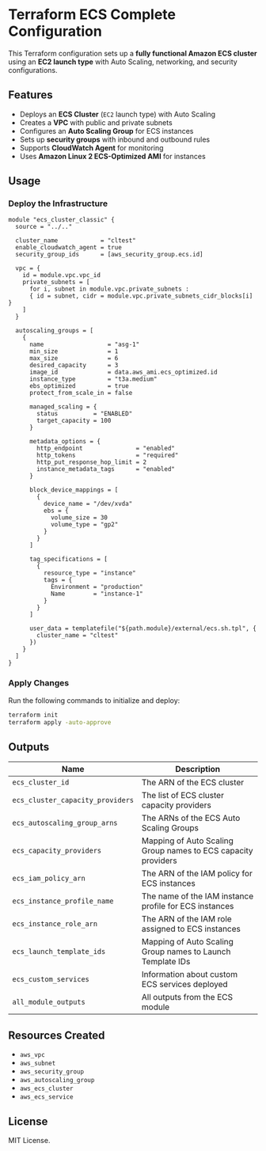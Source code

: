 # Terraform ECS Complete Configuration

This Terraform configuration sets up a **fully functional Amazon ECS cluster** using an **EC2 launch type** with Auto Scaling, networking, and security configurations.

## Features

- Deploys an **ECS Cluster** (`EC2` launch type) with Auto Scaling
- Creates a **VPC** with public and private subnets
- Configures an **Auto Scaling Group** for ECS instances
- Sets up **security groups** with inbound and outbound rules
- Supports **CloudWatch Agent** for monitoring
- Uses **Amazon Linux 2 ECS-Optimized AMI** for instances

## Usage

### Deploy the Infrastructure

```hcl
module "ecs_cluster_classic" {
  source = "../.."

  cluster_name            = "cltest"
  enable_cloudwatch_agent = true
  security_group_ids      = [aws_security_group.ecs.id]

  vpc = {
    id = module.vpc.vpc_id
    private_subnets = [
      for i, subnet in module.vpc.private_subnets :
      { id = subnet, cidr = module.vpc.private_subnets_cidr_blocks[i] }
    ]
  }

  autoscaling_groups = [
    {
      name                  = "asg-1"
      min_size              = 1
      max_size              = 6
      desired_capacity      = 3
      image_id              = data.aws_ami.ecs_optimized.id
      instance_type         = "t3a.medium"
      ebs_optimized         = true
      protect_from_scale_in = false

      managed_scaling = {
        status          = "ENABLED"
        target_capacity = 100
      }

      metadata_options = {
        http_endpoint               = "enabled"
        http_tokens                 = "required"
        http_put_response_hop_limit = 2
        instance_metadata_tags      = "enabled"
      }

      block_device_mappings = [
        {
          device_name = "/dev/xvda"
          ebs = {
            volume_size = 30
            volume_type = "gp2"
          }
        }
      ]

      tag_specifications = [
        {
          resource_type = "instance"
          tags = {
            Environment = "production"
            Name        = "instance-1"
          }
        }
      ]

      user_data = templatefile("${path.module}/external/ecs.sh.tpl", {
        cluster_name = "cltest"
      })
    }
  ]
}
```

### Apply Changes

Run the following commands to initialize and deploy:

```sh
terraform init
terraform apply -auto-approve
```

## Outputs

| Name | Description |
|------|-------------|
| `ecs_cluster_id` | The ARN of the ECS cluster |
| `ecs_cluster_capacity_providers` | The list of ECS cluster capacity providers |
| `ecs_autoscaling_group_arns` | The ARNs of the ECS Auto Scaling Groups |
| `ecs_capacity_providers` | Mapping of Auto Scaling Group names to ECS capacity providers |
| `ecs_iam_policy_arn` | The ARN of the IAM policy for ECS instances |
| `ecs_instance_profile_name` | The name of the IAM instance profile for ECS instances |
| `ecs_instance_role_arn` | The ARN of the IAM role assigned to ECS instances |
| `ecs_launch_template_ids` | Mapping of Auto Scaling Group names to Launch Template IDs |
| `ecs_custom_services` | Information about custom ECS services deployed |
| `all_module_outputs` | All outputs from the ECS module |

## Resources Created

- `aws_vpc`
- `aws_subnet`
- `aws_security_group`
- `aws_autoscaling_group`
- `aws_ecs_cluster`
- `aws_ecs_service`

## License

MIT License.
